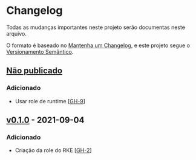 # Changelog

Todas as mudanças importantes neste projeto serão documentas neste arquivo.

O formato é baseado no [Mantenha um Changelog](https://keepachangelog.com/pt-BR/1.0.0/),
e este projeto segue o [Versionamento Semântico](https://semver.org/lang/pt-BR/spec/v2.0.0.html).

## [Não publicado]
### Adicionado
- Usar role de runtime [[GH-9](https://github.com/mentoriaiac/iac_role_node_rke/pull/9)]
## [v0.1.0] - 2021-09-04
### Adicionado
- Criação da role do RKE [[GH-2](https://github.com/mentoriaiac/iac_role_node_rke/pull/2)]

[Não publicado]: https://github.com/mentoriaiac/iac-role-node-rke/compare/v0.1.0...HEAD
[v0.1.0]: https://github.com/mentoriaiac/iac-role-node-rke/releases/tag/v0.1.0
